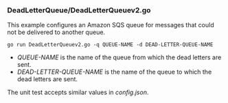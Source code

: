 ### DeadLetterQueue/DeadLetterQueuev2.go

This example configures an Amazon SQS queue for messages 
that could not be delivered to another queue.

`go run DeadLetterQueuev2.go -q QUEUE-NAME -d DEAD-LETTER-QUEUE-NAME`

- _QUEUE-NAME_ is the name of the queue from which the dead letters are sent.
- _DEAD-LETTER-QUEUE-NAME_ is the name of the queue to which the dead letters are sent.

The unit test accepts similar values in _config.json_.
